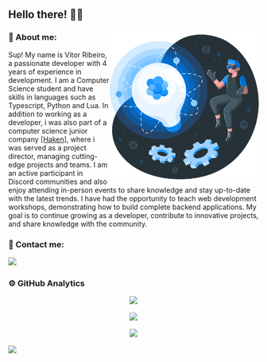 ## Hello there! 👋🏽

<div>
  
<a href=""><img height="300px" src="./img/Innovation-amico.png" alt="" border="0" align="right"></a>

### 📘 About me:

<p align="left"> Sup! My name is Vitor Ribeiro, a passionate developer with 4 years of experience in development. I am a Computer Science student and have skills in languages such as Typescript, Python and Lua. In addition to working as a developer, i was also part of a computer science junior company <a href="https://www.haken.com.br/" target="_blank">[Haken]</a>, where i was served as a project director, managing cutting-edge projects and teams. I am an active participant in Discord communities and also enjoy attending in-person events to share knowledge and stay up-to-date with the latest trends. I have had the opportunity to teach web development workshops, demonstrating how to build complete backend applications. My goal is to continue growing as a developer, contribute to innovative projects, and share knowledge with the community.</p>
  
</div>

### 👔 Contact me:
<a href="https://www.linkedin.com/in/vitorribeiro7/" target="_blank"><img src="https://img.shields.io/badge/-LinkedIn-1b98ff?style=for-the-badge&logo=linkedin&logoColor=white" target="_blank"></a>

### ⚙️ GitHub Analytics
<p align='center'><img widht="100%" src="https://streak-stats.demolab.com?user=vitorRibeiro7&date_format=j%20M%5B%20Y%5D&border=1b98ff&ring=D8D9DA&fire=D8D9DA&stroke=D8D9DA&background=0D1117&currStreakNum=D8D9DA&sideNums=1b98ff&currStreakLabel=1b98ff&sideLabels=D8D9DA&dates=D8D9DA&card_width=800"/></p>
<p align='center'> <img height="180em" src="https://github-readme-stats.vercel.app/api?username=vitorribeiro7&show_icons=true&theme=github_dark&include_all_commits=true&count_private=true&&border_color=1b98ff&text_color=fff&title_color=fff&icon_color=1b98ff&card_width=700"/></p>
<p align='center'> <img height="180em" src="https://github-readme-stats.vercel.app/api/top-langs/?username=vitorribeiro7&layout=compact&langs_count=8&theme=github_dark&border_color=1b98ff&text_color=fff&title_color=fff&icon_color=1b98ff&&hide=css,c&card_width=400"/></p>



<div></div>
  <img src="https://komarev.com/ghpvc/?username=vitorRibeiro7&color=1b98ff"/>
 

